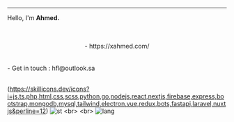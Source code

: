 
---

Hello, I'm **Ahmed.** 

<center>
 <br>
 <br>
 - https://xahmed.com/
 <br>
   <br>
  <br>
</center>
- Get in touch : hfl@outlook.sa
<br>
<br>
 
(https://skillicons.dev/icons?i=js,ts,php,html,css,scss,python,go,nodejs,react,nextjs,firebase,express,bootstrap,mongodb,mysql,tailwind,electron,vue,redux,bots,fastapi,laravel,nuxtjs&perline=12)
![st]([https://gpvc.arturio.dev/ahmedbinmoh](https://github-widgetbox.vercel.app/api/profile?username=xahmd&amp;data=followers,repositories,stars,commits&amp;theme=nautilus)https://github-widgetbox.vercel.app/api/profile?username=xahmd&amp;data=followers,repositories,stars,commits&amp;theme=nautilus) 
<br>
<br>
![lang]([https://skillicons.dev/icons?i=js,ts,php,html,css,scss,python,go,nodejs,react,nextjs,firebase,express,bootstrap,mongodb,mysql,tailwind,electron,vue,redux,bots,fastapi,laravel,nuxtjs&perline=12) 
